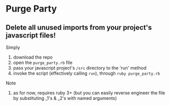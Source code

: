 # Purge Party

## Delete all unused imports from your project's javascript files!

Simply
  1. download the repo
  2. open the `purge_party.rb` file
  3. pass your javascript project's `/src` directory to the 'run' method
  3. invoke the script (effectively calling `run`), through `ruby purge_party.rb`

Note
  1. as for now, requires ruby 3+ (but you can easily reverse engineer the file by substituting _1's & _2's with named arguments)
